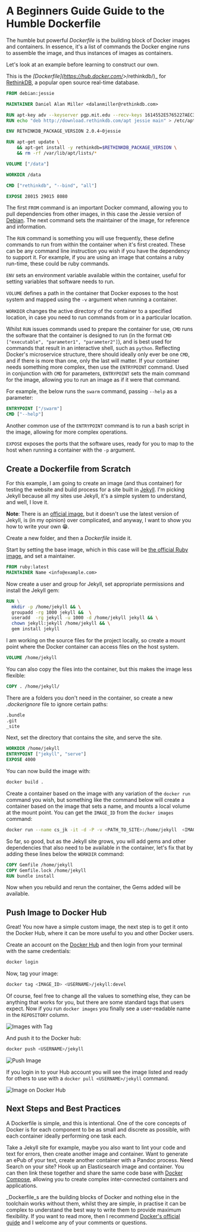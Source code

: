 # A Beginners Guide Guide to the Humble Dockerfile

The humble but powerful _Dockerfile_ is the building block of Docker images and containers. In essence, it's a list of commands the Docker engine runs to assemble the image, and thus instances of images as containers.

Let's look at an example before learning to construct our own.

This is the _[Dockerfile](<https://hub.docker.com/>>_/rethinkdb/)_ for [RethinkDB](https://www.rethinkdb.com/), a popular open source real-time database.

```dockerfile
FROM debian:jessie

MAINTAINER Daniel Alan Miller <dalanmiller@rethinkdb.com>

RUN apt-key adv --keyserver pgp.mit.edu --recv-keys 1614552E5765227AEC39EFCFA7E00EF33A8F2399
RUN echo "deb http://download.rethinkdb.com/apt jessie main" > /etc/apt/sources.list.d/rethinkdb.list

ENV RETHINKDB_PACKAGE_VERSION 2.0.4~0jessie

RUN apt-get update \
    && apt-get install -y rethinkdb=$RETHINKDB_PACKAGE_VERSION \
    && rm -rf /var/lib/apt/lists/*

VOLUME ["/data"]

WORKDIR /data

CMD ["rethinkdb", "--bind", "all"]

EXPOSE 28015 29015 8080
```

The first `FROM` command is an important Docker command, allowing you to pull dependencies from other images, in this case the Jessie version of [Debian](https://hub.docker.com/_/debian/). The next command sets the maintainer of the image, for reference and information.

The `RUN` command is something you will use frequently, these define commands to run from within the container when it's first created. These can be any command line instruction you wish if you have the dependency to support it. For example, if you are using an image that contains a ruby run-time, these could be ruby commands.

`ENV` sets an environment variable available within the container, useful for setting variables that software needs to run.

`VOLUME` defines a path in the container that Docker exposes to the host system and mapped using the `-v` argument when running a container.

`WORKDIR` changes the active directory of the container to a specified location, in case you need to run commands from or in a particular location.

Whilst `RUN` issues commands used to prepare the container for use, `CMD` runs the software that the container is designed to run (in the format `CMD ["executable", "parameter1", "parameter2"]`), and is best used for commands that result in an interactive shell, such as `python`. Reflecting Docker's microservice structure, there should ideally only ever be one `CMD`, and if there is more than one, only the last will matter. If your container needs something more complex, then use the `ENTRYPOINT` command. Used in conjunction with `CMD` for parameters, `ENTRYPOINT` sets the main command for the image, allowing you to run an image as if it were that command.

For example, the below runs the `swarm` command, passing `--help` as a parameter:

```dockerfile
ENTRYPOINT ["/swarm"]
CMD ["--help"]
```

Another common use of the `ENTRYPOINT` command is to run a bash script in the image, allowing for more complex operations.

`EXPOSE` exposes the ports that the software uses, ready for you to map to the host when running a container with the `-p` argument.

## Create a Dockerfile from Scratch

For this example, I am going to create an image (and thus container) for testing the website and build process for a site built in [Jekyll](https://jekyllrb.com/). I'm picking Jekyll because all my sites use Jekyll, it's a simple system to understand, and well, I love it.

**Note**: There is an [official image](https://hub.docker.com/r/jekyll/jekyll/), but it doesn't use the latest version of Jekyll, is (in my opinion) over complicated, and anyway, I want to show you how to write your own 😁.

Create a new folder, and then a _Dockerfile_ inside it.

Start by setting the base image, which in this case will be [the official Ruby image](https://hub.docker.com/_/ruby/), and set a maintainer.

```dockerfile
FROM ruby:latest
MAINTAINER Name <info@example.com>
```

Now create a user and group for Jekyll, set appropriate permissions and install the Jekyll gem:

```dockerfile
RUN \
  mkdir -p /home/jekyll && \
  groupadd -rg 1000 jekyll &&  \
  useradd  -rg jekyll -u 1000 -d /home/jekyll jekyll && \
  chown jekyll:jekyll /home/jekyll && \
  gem install jekyll
```

I am working on the source files for the project locally, so create a mount point where the Docker container can access files on the host system.

```dockerfile
VOLUME /home/jekyll
```

You can also copy the files into the container, but this makes the image less flexible:

```dockerfile
COPY . /home/jekyll/
```

There are a folders you don't need in the container, so create a new _.dockerignore_ file to ignore certain paths:

```dockerfile
.bundle
.git
_site
```

Next, set the directory that contains the site, and serve the site.

```dockerfile
WORKDIR /home/jekyll
ENTRYPOINT ["jekyll", "serve"]
EXPOSE 4000
```

You can now build the image with:

```dockerfile
docker build .
```

Create a container based on the image with any variation of the `docker run` command you wish, but something like the command below will create a container based on the image that sets a name, and mounts a local volume at the mount point. You can get the `IMAGE_ID` from the `docker images` command:

```bash
docker run --name cs_jk -it -d -P -v <PATH_TO_SITE>:/home/jekyll  <IMAGE_ID>
```

So far, so good, but as the Jekyll site grows, you will add gems and other dependencies that also need to be available in the container, let's fix that by adding these lines below the `WORKDIR` command:

```dockerfile
COPY Gemfile /home/jekyll
COPY Gemfile.lock /home/jekyll
RUN bundle install
```

Now when you rebuild and rerun the container, the Gems added will be available.

## Push Image to Docker Hub

Great! You now have a simple custom image, the next step is to get it onto the Docker Hub, where it can be more useful to you and other Docker users.

Create an account on the [Docker Hub](http://docs.docker.com) and then login from your terminal with the same credentials:

```bash
docker login
```

Now, tag your image:

```bash
docker tag <IMAGE_ID> <USERNAME>/jekyll:devel
```

Of course, feel free to change all the values to something else, they can be anything that works for you, but there are some standard tags that users expect. Now if you run `docker images` you finally see a user-readable name in the `REPOSITORY` column.

![Images with Tag](./df_images_with_tag.png)

And push it to the Docker hub:

```bash
docker push <USERNAME>/jekyll
```

![Push Image](./df_docker_push.png)

If you login in to your Hub account you will see the image listed and ready for others to use with a `docker pull <USERNAME>/jekyll` command.

![Image on Docker Hub](./df_docker-hub.png)

## Next Steps and Best Practices

A Dockerfile is simple, and this is intentional. One of the core concepts of Docker is for each component to be as small and discrete as possible, with each container ideally performing one task each.

Take a Jekyll site for example, maybe you also want to lint your code and text for errors, then create another image and container. Want to generate an ePub of your text, create another container with a Pandoc process. Need Search on your site? Hook up an Elasticsearch image and container. You can then link these together and share the same code base with [Docker Compose](https://docs.docker.com/compose/), allowing you to create complex inter-connected containers and applications.

_Dockerfile_s are the building blocks of Docker and nothing else in the toolchain works without them, whilst they are simple, in practise it can be complex to understand the best way to write them to provide maximum flexibility. If you want to read more, then I recommend [Docker's official guide](https://docs.docker.com/engine/userguide/eng-image/dockerfile_best-practices/) and I welcome any of your comments or questions.
